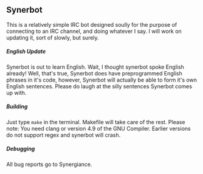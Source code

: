 ## Synerbot

This is a relatively simple IRC bot designed soully for the purpose
of connecting to an IRC channel, and doing whatever I say. I will work
on updating it, sort of slowly, but surely.

##### English Update

Synerbot is out to learn English.  Wait, I thought synerbot spoke English
already! Well, that's true, Synerbot does have preprogrammed English phrases
in it's code, however, Synerbot will actually be able to form it's own English
sentences. Please do laugh at the silly sentences Synerbot comes up with.

##### Building

Just type `make` in the terminal. Makefile will take care of the rest.
Please note: You need clang or version 4.9 of the GNU Compiler. Earlier
versions do not support regex and synerbot will crash.

##### Debugging

All bug reports go to Synergiance.
